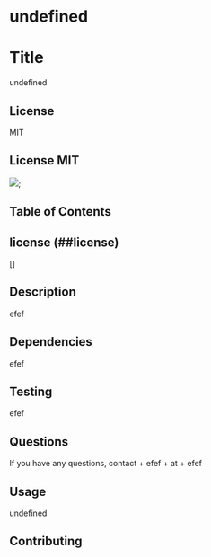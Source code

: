 # undefined

# Title
undefined
## License
MIT
## License MIT
<img src="https://img.shields.io/badge/License-MIT-yellow.svg"></img>;
## Table of Contents
## license (##license)
[]
## Description
efef
## Dependencies
efef
## Testing
efef
## Questions
If you have any questions, contact  + efef + at  + efef
## Usage
undefined

## Contributing


